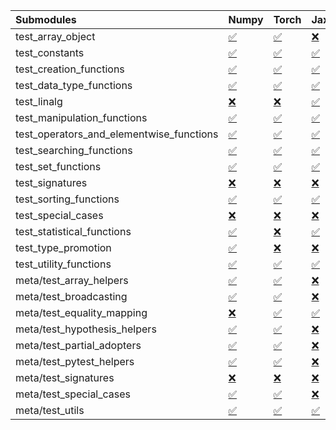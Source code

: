 | Submodules                               | Numpy                                                                                                                           | Torch                                                                                                                           | Jax                                                                                                                             | Tensorflow                                                                                                                      |
|:-----------------------------------------|:--------------------------------------------------------------------------------------------------------------------------------|:--------------------------------------------------------------------------------------------------------------------------------|:--------------------------------------------------------------------------------------------------------------------------------|:--------------------------------------------------------------------------------------------------------------------------------|
| test_array_object                        | <a href="https://github.com/unifyai/ivy/runs/8188995379?check_suite_focus=true" rel="noopener noreferrer" target="_blank">✅</a> | <a href="https://github.com/unifyai/ivy/runs/8188998856?check_suite_focus=true" rel="noopener noreferrer" target="_blank">✅</a> | <a href="https://github.com/unifyai/ivy/runs/8189002841?check_suite_focus=true" rel="noopener noreferrer" target="_blank">❌</a> | <a href="https://github.com/unifyai/ivy/runs/8189006176?check_suite_focus=true" rel="noopener noreferrer" target="_blank">✅</a> |
| test_constants                           | <a href="https://github.com/unifyai/ivy/runs/8188995508?check_suite_focus=true" rel="noopener noreferrer" target="_blank">✅</a> | <a href="https://github.com/unifyai/ivy/runs/8188999102?check_suite_focus=true" rel="noopener noreferrer" target="_blank">✅</a> | <a href="https://github.com/unifyai/ivy/runs/8189002972?check_suite_focus=true" rel="noopener noreferrer" target="_blank">✅</a> | <a href="https://github.com/unifyai/ivy/runs/8189006312?check_suite_focus=true" rel="noopener noreferrer" target="_blank">✅</a> |
| test_creation_functions                  | <a href="https://github.com/unifyai/ivy/runs/8188995646?check_suite_focus=true" rel="noopener noreferrer" target="_blank">✅</a> | <a href="https://github.com/unifyai/ivy/runs/8188999238?check_suite_focus=true" rel="noopener noreferrer" target="_blank">✅</a> | <a href="https://github.com/unifyai/ivy/runs/8189003146?check_suite_focus=true" rel="noopener noreferrer" target="_blank">✅</a> | <a href="https://github.com/unifyai/ivy/runs/8189006438?check_suite_focus=true" rel="noopener noreferrer" target="_blank">✅</a> |
| test_data_type_functions                 | <a href="https://github.com/unifyai/ivy/runs/8188995792?check_suite_focus=true" rel="noopener noreferrer" target="_blank">✅</a> | <a href="https://github.com/unifyai/ivy/runs/8188999367?check_suite_focus=true" rel="noopener noreferrer" target="_blank">✅</a> | <a href="https://github.com/unifyai/ivy/runs/8189003289?check_suite_focus=true" rel="noopener noreferrer" target="_blank">✅</a> | <a href="https://github.com/unifyai/ivy/runs/8189006562?check_suite_focus=true" rel="noopener noreferrer" target="_blank">✅</a> |
| test_linalg                              | <a href="https://github.com/unifyai/ivy/runs/8188995963?check_suite_focus=true" rel="noopener noreferrer" target="_blank">❌</a> | <a href="https://github.com/unifyai/ivy/runs/8188999525?check_suite_focus=true" rel="noopener noreferrer" target="_blank">❌</a> | <a href="https://github.com/unifyai/ivy/runs/8189003433?check_suite_focus=true" rel="noopener noreferrer" target="_blank">✅</a> | <a href="https://github.com/unifyai/ivy/runs/8189006705?check_suite_focus=true" rel="noopener noreferrer" target="_blank">❌</a> |
| test_manipulation_functions              | <a href="https://github.com/unifyai/ivy/runs/8188996102?check_suite_focus=true" rel="noopener noreferrer" target="_blank">✅</a> | <a href="https://github.com/unifyai/ivy/runs/8188999671?check_suite_focus=true" rel="noopener noreferrer" target="_blank">✅</a> | <a href="https://github.com/unifyai/ivy/runs/8189003564?check_suite_focus=true" rel="noopener noreferrer" target="_blank">✅</a> | <a href="https://github.com/unifyai/ivy/runs/8189006854?check_suite_focus=true" rel="noopener noreferrer" target="_blank">✅</a> |
| test_operators_and_elementwise_functions | <a href="https://github.com/unifyai/ivy/runs/8188996251?check_suite_focus=true" rel="noopener noreferrer" target="_blank">✅</a> | <a href="https://github.com/unifyai/ivy/runs/8188999840?check_suite_focus=true" rel="noopener noreferrer" target="_blank">✅</a> | <a href="https://github.com/unifyai/ivy/runs/8189003689?check_suite_focus=true" rel="noopener noreferrer" target="_blank">✅</a> | <a href="https://github.com/unifyai/ivy/runs/8189006983?check_suite_focus=true" rel="noopener noreferrer" target="_blank">✅</a> |
| test_searching_functions                 | <a href="https://github.com/unifyai/ivy/runs/8188996394?check_suite_focus=true" rel="noopener noreferrer" target="_blank">✅</a> | <a href="https://github.com/unifyai/ivy/runs/8188999986?check_suite_focus=true" rel="noopener noreferrer" target="_blank">✅</a> | <a href="https://github.com/unifyai/ivy/runs/8189003826?check_suite_focus=true" rel="noopener noreferrer" target="_blank">✅</a> | <a href="https://github.com/unifyai/ivy/runs/8189007122?check_suite_focus=true" rel="noopener noreferrer" target="_blank">✅</a> |
| test_set_functions                       | <a href="https://github.com/unifyai/ivy/runs/8188996558?check_suite_focus=true" rel="noopener noreferrer" target="_blank">✅</a> | <a href="https://github.com/unifyai/ivy/runs/8189000192?check_suite_focus=true" rel="noopener noreferrer" target="_blank">✅</a> | <a href="https://github.com/unifyai/ivy/runs/8189003969?check_suite_focus=true" rel="noopener noreferrer" target="_blank">✅</a> | <a href="https://github.com/unifyai/ivy/runs/8189007255?check_suite_focus=true" rel="noopener noreferrer" target="_blank">✅</a> |
| test_signatures                          | <a href="https://github.com/unifyai/ivy/runs/8188996687?check_suite_focus=true" rel="noopener noreferrer" target="_blank">❌</a> | <a href="https://github.com/unifyai/ivy/runs/8189000400?check_suite_focus=true" rel="noopener noreferrer" target="_blank">❌</a> | <a href="https://github.com/unifyai/ivy/runs/8189004169?check_suite_focus=true" rel="noopener noreferrer" target="_blank">❌</a> | <a href="https://github.com/unifyai/ivy/runs/8189007412?check_suite_focus=true" rel="noopener noreferrer" target="_blank">❌</a> |
| test_sorting_functions                   | <a href="https://github.com/unifyai/ivy/runs/8188996832?check_suite_focus=true" rel="noopener noreferrer" target="_blank">✅</a> | <a href="https://github.com/unifyai/ivy/runs/8189000665?check_suite_focus=true" rel="noopener noreferrer" target="_blank">✅</a> | <a href="https://github.com/unifyai/ivy/runs/8189004298?check_suite_focus=true" rel="noopener noreferrer" target="_blank">✅</a> | <a href="https://github.com/unifyai/ivy/runs/8189007599?check_suite_focus=true" rel="noopener noreferrer" target="_blank">✅</a> |
| test_special_cases                       | <a href="https://github.com/unifyai/ivy/runs/8188996966?check_suite_focus=true" rel="noopener noreferrer" target="_blank">❌</a> | <a href="https://github.com/unifyai/ivy/runs/8189000888?check_suite_focus=true" rel="noopener noreferrer" target="_blank">❌</a> | <a href="https://github.com/unifyai/ivy/runs/8189004431?check_suite_focus=true" rel="noopener noreferrer" target="_blank">❌</a> | <a href="https://github.com/unifyai/ivy/runs/8189007735?check_suite_focus=true" rel="noopener noreferrer" target="_blank">❌</a> |
| test_statistical_functions               | <a href="https://github.com/unifyai/ivy/runs/8188997082?check_suite_focus=true" rel="noopener noreferrer" target="_blank">✅</a> | <a href="https://github.com/unifyai/ivy/runs/8189001084?check_suite_focus=true" rel="noopener noreferrer" target="_blank">❌</a> | <a href="https://github.com/unifyai/ivy/runs/8189004545?check_suite_focus=true" rel="noopener noreferrer" target="_blank">✅</a> | <a href="https://github.com/unifyai/ivy/runs/8189007877?check_suite_focus=true" rel="noopener noreferrer" target="_blank">❌</a> |
| test_type_promotion                      | <a href="https://github.com/unifyai/ivy/runs/8188997247?check_suite_focus=true" rel="noopener noreferrer" target="_blank">✅</a> | <a href="https://github.com/unifyai/ivy/runs/8189001283?check_suite_focus=true" rel="noopener noreferrer" target="_blank">❌</a> | <a href="https://github.com/unifyai/ivy/runs/8189004693?check_suite_focus=true" rel="noopener noreferrer" target="_blank">❌</a> | <a href="https://github.com/unifyai/ivy/runs/8189008018?check_suite_focus=true" rel="noopener noreferrer" target="_blank">❌</a> |
| test_utility_functions                   | <a href="https://github.com/unifyai/ivy/runs/8188997411?check_suite_focus=true" rel="noopener noreferrer" target="_blank">✅</a> | <a href="https://github.com/unifyai/ivy/runs/8189001456?check_suite_focus=true" rel="noopener noreferrer" target="_blank">✅</a> | <a href="https://github.com/unifyai/ivy/runs/8189004819?check_suite_focus=true" rel="noopener noreferrer" target="_blank">✅</a> | <a href="https://github.com/unifyai/ivy/runs/8189008140?check_suite_focus=true" rel="noopener noreferrer" target="_blank">✅</a> |
| meta/test_array_helpers                  | <a href="https://github.com/unifyai/ivy/runs/8188997532?check_suite_focus=true" rel="noopener noreferrer" target="_blank">✅</a> | <a href="https://github.com/unifyai/ivy/runs/8189001578?check_suite_focus=true" rel="noopener noreferrer" target="_blank">✅</a> | <a href="https://github.com/unifyai/ivy/runs/8189004974?check_suite_focus=true" rel="noopener noreferrer" target="_blank">❌</a> | <a href="https://github.com/unifyai/ivy/runs/8189008287?check_suite_focus=true" rel="noopener noreferrer" target="_blank">✅</a> |
| meta/test_broadcasting                   | <a href="https://github.com/unifyai/ivy/runs/8188997650?check_suite_focus=true" rel="noopener noreferrer" target="_blank">✅</a> | <a href="https://github.com/unifyai/ivy/runs/8189001723?check_suite_focus=true" rel="noopener noreferrer" target="_blank">✅</a> | <a href="https://github.com/unifyai/ivy/runs/8189005119?check_suite_focus=true" rel="noopener noreferrer" target="_blank">❌</a> | <a href="https://github.com/unifyai/ivy/runs/8189008390?check_suite_focus=true" rel="noopener noreferrer" target="_blank">✅</a> |
| meta/test_equality_mapping               | <a href="https://github.com/unifyai/ivy/runs/8188997790?check_suite_focus=true" rel="noopener noreferrer" target="_blank">❌</a> | <a href="https://github.com/unifyai/ivy/runs/8189001867?check_suite_focus=true" rel="noopener noreferrer" target="_blank">✅</a> | <a href="https://github.com/unifyai/ivy/runs/8189005249?check_suite_focus=true" rel="noopener noreferrer" target="_blank">✅</a> | <a href="https://github.com/unifyai/ivy/runs/8189008523?check_suite_focus=true" rel="noopener noreferrer" target="_blank">✅</a> |
| meta/test_hypothesis_helpers             | <a href="https://github.com/unifyai/ivy/runs/8188997900?check_suite_focus=true" rel="noopener noreferrer" target="_blank">✅</a> | <a href="https://github.com/unifyai/ivy/runs/8189002010?check_suite_focus=true" rel="noopener noreferrer" target="_blank">✅</a> | <a href="https://github.com/unifyai/ivy/runs/8189005388?check_suite_focus=true" rel="noopener noreferrer" target="_blank">❌</a> | <a href="https://github.com/unifyai/ivy/runs/8189008658?check_suite_focus=true" rel="noopener noreferrer" target="_blank">✅</a> |
| meta/test_partial_adopters               | <a href="https://github.com/unifyai/ivy/runs/8188998044?check_suite_focus=true" rel="noopener noreferrer" target="_blank">✅</a> | <a href="https://github.com/unifyai/ivy/runs/8189002131?check_suite_focus=true" rel="noopener noreferrer" target="_blank">✅</a> | <a href="https://github.com/unifyai/ivy/runs/8189005511?check_suite_focus=true" rel="noopener noreferrer" target="_blank">❌</a> | <a href="https://github.com/unifyai/ivy/runs/8189008833?check_suite_focus=true" rel="noopener noreferrer" target="_blank">✅</a> |
| meta/test_pytest_helpers                 | <a href="https://github.com/unifyai/ivy/runs/8188998169?check_suite_focus=true" rel="noopener noreferrer" target="_blank">✅</a> | <a href="https://github.com/unifyai/ivy/runs/8189002287?check_suite_focus=true" rel="noopener noreferrer" target="_blank">✅</a> | <a href="https://github.com/unifyai/ivy/runs/8189005637?check_suite_focus=true" rel="noopener noreferrer" target="_blank">❌</a> | <a href="https://github.com/unifyai/ivy/runs/8189008975?check_suite_focus=true" rel="noopener noreferrer" target="_blank">✅</a> |
| meta/test_signatures                     | <a href="https://github.com/unifyai/ivy/runs/8188998331?check_suite_focus=true" rel="noopener noreferrer" target="_blank">❌</a> | <a href="https://github.com/unifyai/ivy/runs/8189002425?check_suite_focus=true" rel="noopener noreferrer" target="_blank">❌</a> | <a href="https://github.com/unifyai/ivy/runs/8189005758?check_suite_focus=true" rel="noopener noreferrer" target="_blank">❌</a> | <a href="https://github.com/unifyai/ivy/runs/8189009107?check_suite_focus=true" rel="noopener noreferrer" target="_blank">❌</a> |
| meta/test_special_cases                  | <a href="https://github.com/unifyai/ivy/runs/8188998474?check_suite_focus=true" rel="noopener noreferrer" target="_blank">✅</a> | <a href="https://github.com/unifyai/ivy/runs/8189002547?check_suite_focus=true" rel="noopener noreferrer" target="_blank">✅</a> | <a href="https://github.com/unifyai/ivy/runs/8189005884?check_suite_focus=true" rel="noopener noreferrer" target="_blank">❌</a> | <a href="https://github.com/unifyai/ivy/runs/8189009229?check_suite_focus=true" rel="noopener noreferrer" target="_blank">✅</a> |
| meta/test_utils                          | <a href="https://github.com/unifyai/ivy/runs/8188998605?check_suite_focus=true" rel="noopener noreferrer" target="_blank">✅</a> | <a href="https://github.com/unifyai/ivy/runs/8189002686?check_suite_focus=true" rel="noopener noreferrer" target="_blank">✅</a> | <a href="https://github.com/unifyai/ivy/runs/8189006014?check_suite_focus=true" rel="noopener noreferrer" target="_blank">✅</a> | <a href="https://github.com/unifyai/ivy/runs/8189009388?check_suite_focus=true" rel="noopener noreferrer" target="_blank">✅</a> |